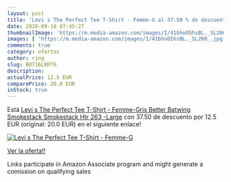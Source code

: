 ```yaml
---
layout: post
title: 'Levi s The Perfect Tee T-Shirt - Femme-G al 37.50 % de descuento'
date: 2020-09-18 07:45:27
thumbnailImage: 'https://m.media-amazon.com/images/I/41bhoO5hsBL._SL200_.jpg'
images: [ 'https://m.media-amazon.com/images/I/41bhoO5hsBL._SL200_.jpg' ]
comments: true
category: ofertas
author: ring
slug: B0716LRRT6
description:
actualPrice: 12.5 EUR
comparePrice: 20.0 EUR
inStock: true
---
```


Está [Levi s The Perfect Tee T-Shirt - Femme-Gris  Better Batwing Smokestack Smokestack Htr 263 -Large](https://www.amazon.fr/dp/B0716LRRT6/?tag=tolees0d-21) con 37.50 de descuento por 12.5 EUR (original: 20.0 EUR) en el siguiente enlace!

[![Levi s The Perfect Tee T-Shirt - Femme-G](https://m.media-amazon.com/images/I/41bhoO5hsBL._SL200_.jpg)](https://www.amazon.fr/dp/B0716LRRT6/?tag=tolees0d-21)

[Ver la oferta!!](https://www.amazon.fr/dp/B0716LRRT6/?tag=tolees0d-21)

Links participate in Amazon Associate program and might generate a comission on qualifying sales


